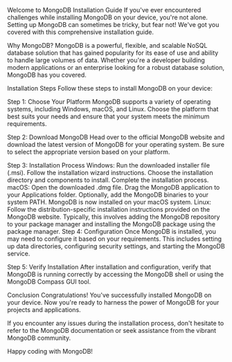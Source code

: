 Welcome to MongoDB Installation Guide
If you've ever encountered challenges while installing MongoDB on your device, you're not alone. Setting up MongoDB can sometimes be tricky, but fear not! We've got you covered with this comprehensive installation guide.

Why MongoDB?
MongoDB is a powerful, flexible, and scalable NoSQL database solution that has gained popularity for its ease of use and ability to handle large volumes of data. Whether you're a developer building modern applications or an enterprise looking for a robust database solution, MongoDB has you covered.

Installation Steps
Follow these steps to install MongoDB on your device:

Step 1: Choose Your Platform
MongoDB supports a variety of operating systems, including Windows, macOS, and Linux. Choose the platform that best suits your needs and ensure that your system meets the minimum requirements.

Step 2: Download MongoDB
Head over to the official MongoDB website and download the latest version of MongoDB for your operating system. Be sure to select the appropriate version based on your platform.

Step 3: Installation Process
Windows:
Run the downloaded installer file (.msi).
Follow the installation wizard instructions.
Choose the installation directory and components to install.
Complete the installation process.
macOS:
Open the downloaded .dmg file.
Drag the MongoDB application to your Applications folder.
Optionally, add the MongoDB binaries to your system PATH.
MongoDB is now installed on your macOS system.
Linux:
Follow the distribution-specific installation instructions provided on the MongoDB website.
Typically, this involves adding the MongoDB repository to your package manager and installing the MongoDB package using the package manager.
Step 4: Configuration
Once MongoDB is installed, you may need to configure it based on your requirements. This includes setting up data directories, configuring security settings, and starting the MongoDB service.

Step 5: Verify Installation
After installation and configuration, verify that MongoDB is running correctly by accessing the MongoDB shell or using the MongoDB Compass GUI tool.

Conclusion
Congratulations! You've successfully installed MongoDB on your device. Now you're ready to harness the power of MongoDB for your projects and applications.

If you encounter any issues during the installation process, don't hesitate to refer to the MongoDB documentation or seek assistance from the vibrant MongoDB community.

Happy coding with MongoDB!
